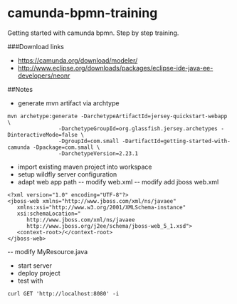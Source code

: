 # camunda-bpmn-training
Getting started with camunda bpmn. Step by step training.

###Download links
- https://camunda.org/download/modeler/
- http://www.eclipse.org/downloads/packages/eclipse-ide-java-ee-developers/neonr

##Notes
- generate mvn artifact via archtype
```
mvn archetype:generate -DarchetypeArtifactId=jersey-quickstart-webapp \
                -DarchetypeGroupId=org.glassfish.jersey.archetypes -DinteractiveMode=false \
                -DgroupId=com.small -DartifactId=getting-started-with-camunda -Dpackage=com.small \
                -DarchetypeVersion=2.23.1
```
- import existing maven project into workspace
- setup wildfly server configuration
- adapt web app path
-- modify web.xml
-- modify add jboss web.xml
```
<?xml version="1.0" encoding="UTF-8"?>
<jboss-web xmlns="http://www.jboss.com/xml/ns/javaee"
   xmlns:xsi="http://www.w3.org/2001/XMLSchema-instance"
   xsi:schemaLocation="
      http://www.jboss.com/xml/ns/javaee
      http://www.jboss.org/j2ee/schema/jboss-web_5_1.xsd">
   <context-root>/</context-root>
</jboss-web>
```
-- modify MyResource.java
- start server
- deploy project
- test with 
```
curl GET 'http://localhost:8080' -i
```
